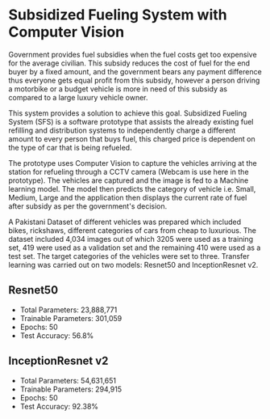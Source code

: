 # Subsidized Fueling System with Computer Vision

Government provides fuel subsidies when the fuel costs get too expensive for the average civilian. This subsidy reduces the cost of fuel for the end buyer by a fixed amount, and the government bears any payment difference thus everyone gets equal profit from this subsidy, however a person driving a motorbike or a budget vehicle is more in need of this subsidy as compared to a large luxury vehicle owner. 

This system provides a solution to achieve this goal. Subsidized Fueling System (SFS) is a software prototype that assists the already existing fuel refilling and distribution systems to independently charge a different amount to every person that buys fuel, this charged price is dependent on the type of car that is being refueled.

The prototype uses Computer Vision to capture the vehicles arriving at the station for refueling through a CCTV camera (Webcam is use here in the prototype). The vehicles are captured and the image is fed to a Machine learning model. The model then predicts the category of vehicle i.e. Small, Medium, Large and the application then displays the current rate of fuel after subsidy as per the government's decision. 

A Pakistani Dataset of different vehicles was prepared which included bikes, rickshaws, different categories of cars from cheap to luxurious. The dataset included 4,034 images out of which 3205 were used as a training set, 419 were used as a validation set and the remaining 410 were used as a test set. The target categories of the vehicles were set to three. Transfer learning was carried out on two models: Resnet50 and InceptionResnet v2.

## Resnet50

- Total Parameters: 23,888,771
- Trainable Parameters: 301,059
- Epochs: 50
- Test Accuracy: 56.8%

## InceptionResnet v2

- Total Parameters: 54,631,651
- Trainable Parameters: 294,915
- Epochs: 50
- Test Accuracy: 92.38%
